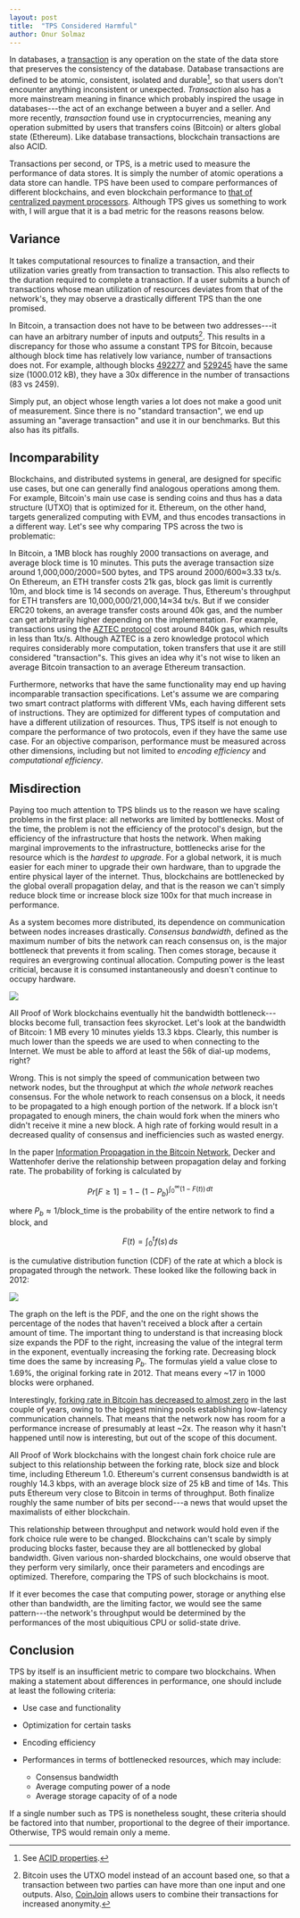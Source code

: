 ```yaml
---
layout: post
title:  "TPS Considered Harmful"
author: Onur Solmaz
---
```


In databases, a [transaction](https://en.wikipedia.org/wiki/Database_transaction) is any operation on the state of the data store that preserves the consistency of the database. Database transactions are defined to be atomic, consistent, isolated and durable[^1], so that users don't encounter anything inconsistent or unexpected. *Transaction* also has a more mainstream meaning in finance which probably inspired the usage in databases---the act of an exchange between a buyer and a seller. And more recently, *transaction* found use in cryptocurrencies, meaning any operation submitted by users that transfers coins (Bitcoin) or alters global state (Ethereum). Like database transactions, blockchain transactions are also ACID.

Transactions per second, or TPS, is a metric used to measure the performance of data stores. It is simply the number of atomic operations a data store can handle. TPS have been used to compare performances of different blockchains, and even blockchain performance to [that of centralized payment processors](https://techcrunch.com/2017/09/18/ethereum-will-replace-visa-in-a-couple-of-years-says-founder/). Although TPS gives us something to work with, I will argue that it is a bad metric for the reasons reasons below.

## Variance

It takes computational resources to finalize a transaction, and their utilization varies greatly from transaction to transaction. This also reflects to the duration required to complete a transaction. If a user submits a bunch of transactions whose mean utilization of resources deviates from that of the network's, they may observe a drastically different TPS than the one promised.

In Bitcoin, a transaction does not have to be between two addresses---it can have an arbitrary number of inputs and outputs[^2]. This results in a discrepancy for those who assume a constant TPS for Bitcoin, because although block time has relatively low variance, number of transactions does not. For example, although blocks [492277](https://www.blockchain.com/btc/block-height/492277) and [529245](https://www.blockchain.com/btc/block-height/529245) have the same size (1000.012 kB), they have a 30x difference in the number of transactions (83 vs 2459).

Simply put, an object whose length varies a lot does not make a good unit of measurement. Since there is no "standard transaction", we end up assuming an "average transaction" and use it in our benchmarks. But this also has its pitfalls.

## Incomparability

Blockchains, and distributed systems in general, are designed for specific use cases, but one can generally find analogous operations among them. For example, Bitcoin's main use case is sending coins and thus has a data structure (UTXO) that is optimized for it. Ethereum, on the other hand, targets generalized computing with EVM, and thus encodes transactions in a different way. Let's see why comparing TPS across the two is problematic:

In Bitcoin, a 1MB block has roughly 2000 transactions on average, and average block time is 10 minutes. This puts the average transaction size around 1,000,000/2000=500 bytes, and TPS around 2000/600≈3.33 tx/s. On Ethereum, an ETH transfer costs 21k gas, block gas limit is currently 10m, and block time is 14 seconds on average. Thus, Ethereum's throughput for ETH transfers are 10,000,000/21,000,14≈34 tx/s. But if we consider ERC20 tokens, an average transfer costs around 40k gas, and the number can get arbitrarily higher depending on the implementation. For example, transactions using the [AZTEC protocol](https://github.com/AztecProtocol/AZTEC/blob/master/AZTEC.pdf) cost around 840k gas, which results in less than 1tx/s. Although AZTEC is a zero knowledge protocol which requires considerably more computation, token transfers that use it are still considered "transaction"s. This gives an idea why it's not wise to liken an average Bitcoin transaction to an average Ethereum transaction.

Furthermore, networks that have the same functionality may end up having incomparable transaction specifications. Let's assume we are comparing two smart contract platforms with different VMs, each having  different sets of instructions. They are optimized for different types of computation and have a different utilization of resources. Thus, TPS itself is not enough to compare the performance of two protocols, even if they have the same use case. For an objective comparison, performance must be measured across other dimensions, including but not limited to *encoding efficiency* and *computational efficiency*.

## Misdirection

Paying too much attention to TPS blinds us to the reason we have scaling problems in the first place: all networks are limited by bottlenecks. Most of the time, the problem is not the efficiency of the protocol's design, but the efficiency of the infrastructure that hosts the network. When making marginal improvements to the infrastructure, bottlenecks arise for the resource which is the *hardest to upgrade*. For a global network, it is much easier for each miner to upgrade their own hardware, than to upgrade the entire physical layer of the internet. Thus, blockchains are bottlenecked by the global overall propagation delay, and that is the reason we can't simply reduce block time or increase block size 100x for that much increase in performance.

As a system becomes more distributed, its dependence on communication between nodes increases drastically. *Consensus bandwidth*, defined as the maximum number of bits the network can reach consensus on, is the major bottleneck that prevents it from scaling. Then comes storage, because it requires an evergrowing continual allocation. Computing power is the least criticial, because it is consumed instantaneously and doesn't continue to occupy hardware.

![](/assets/img/tps-considered-harmful/fig1.svg)

All Proof of Work blockchains eventually hit the bandwidth bottleneck---blocks become full, transaction fees skyrocket. Let's look at the bandwidth of Bitcoin: 1 MB every 10 minutes yields 13.3 kbps. Clearly, this number is much lower than the speeds we are used to when connecting to the Internet. We must be able to afford at least the 56k of dial-up modems, right?

Wrong. This is not simply the speed of communication between two network nodes, but the throughput at which *the whole network* reaches consensus. For the whole network to reach consensus on a block, it needs to be propagated to a high enough portion of the network. If a block isn't propagated to enough miners, the chain would fork when the miners who didn't receive it mine a new block. A high rate of forking would result in a decreased quality of consensus and inefficiencies such as wasted energy.

In the paper [Information Propagation in the Bitcoin Network](https://ieeexplore.ieee.org/document/6688704), Decker and Wattenhofer derive the relationship between propagation delay and forking rate. The probability of forking is calculated by

$$
Pr[F\geq 1] = 1 - (1-P_b)^{\int_0^\infty(1-F(t))\,dt}
$$

where $P_b\approx 1/\text{block_time}$ is the probability of the entire network to find a block, and

$$F(t) = \int_0^t f(s)\, ds$$

is the cumulative distribution function (CDF) of the rate at which a block is propagated through the network. These looked like the following back in 2012:

![](/assets/img/tps-considered-harmful/fig2.png)

The graph on the left is the PDF, and the one on the right shows the percentage of the nodes that haven't received a block after a certain amount of time. The important thing to understand is that increasing block size expands the PDF to the right, increasing the value of the integral term in the exponent, eventually increasing the forking rate. Decreasing block time does the same by increasing $P_b$. The formulas yield a value close to 1.69%, the original forking rate in 2012. That means every ~17 in 1000 blocks were orphaned.

Interestingly, [forking rate in Bitcoin has decreased to almost zero](https://www.theblockcrypto.com/genesis/24966/skeptics-lens-orphaned-blocks-in-bitcoin-are-becoming-less-frequent-as-miners-improve-direct-communication) in the last couple of years, owing to the biggest mining pools establishing low-latency communication channels. That means that the network now has room for a performance increase of presumably at least ~2x. The reason why it hasn't happened until now is interesting, but out of the scope of this document.

All Proof of Work blockchains with the longest chain fork choice rule are subject to this relationship between the forking rate, block size and block time, including Ethereum 1.0. Ethereum's current consensus bandwidth is at roughly 14.3 kbps, with an average block size of 25 kB and time of 14s. This puts Ethereum very close to Bitcoin in terms of throughput. Both finalize roughly the same number of bits per second---a news that would upset the maximalists of either blockchain.

This relationship between throughput and network would hold even if the fork choice rule were to be changed. Blockchains can't scale by simply producing blocks faster, because they are all bottlenecked by global bandwidth. Given various non-sharded blockchains, one would observe that they perform very similarly, once their parameters and encodings are optimized. Therefore, comparing the TPS of such blockchains is moot.

If it ever becomes the case that computing power, storage or anything else other than bandwidth, are the limiting factor, we would see the same pattern---the network's throughput would be determined by the performances of the most ubiquitious CPU or solid-state drive.

## Conclusion

TPS by itself is an insufficient metric to compare two blockchains. When making a statement about differences in performance, one should include at least the following criteria:

- Use case and functionality
- Optimization for certain tasks
- Encoding efficiency
- Performances in terms of bottlenecked resources, which may include:

  - Consensus bandwidth
  - Average computing power of a node
  - Average storage capacity of of a node

If a single number such as TPS is nonetheless sought, these criteria should be factored into that number, proportional to the degree of their importance. Otherwise, TPS would remain only a meme.

[^1]: See [ACID properties](https://en.wikipedia.org/wiki/ACID).
[^2]: Bitcoin uses the UTXO model instead of an account based one, so that a transaction between two parties can have more than one input and one outputs. Also, [CoinJoin](https://en.bitcoin.it/wiki/CoinJoin) allows users to combine their transactions for increased anonymity.

